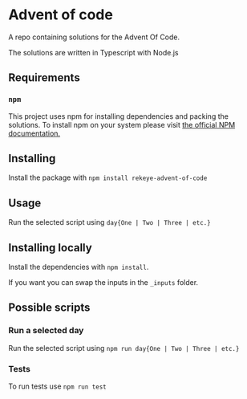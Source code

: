 # Advent of code

A repo containing solutions for the Advent Of Code.

The solutions are written in Typescript with Node.js

## Requirements

### `npm`

This project uses npm for installing dependencies and packing the solutions.
To install npm on your system please visit [the official NPM documentation.](https://docs.npmjs.com/downloading-and-installing-node-js-and-npm)

## Installing 

Install the package with `npm install rekeye-advent-of-code`

## Usage


Run the selected script using `day{One | Two | Three | etc.}`

## Installing locally

Install the dependencies with `npm install`.

If you want you can swap the inputs in the `_inputs` folder.

## Possible scripts 

### Run a selected day

Run the selected script using `npm run day{One | Two | Three | etc.}`

### Tests

To run tests use `npm run test`
